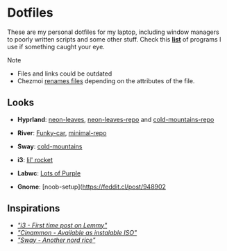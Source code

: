 # Dotfiles

These are my personal dotfiles for my laptop, including window managers to poorly written scripts and some other stuff.
Check this [**list**](assets/swlist.md) of programs I use if something caught your eye.

> [!Note]
> - Files and links could be outdated
> - Chezmoi [renames files](https://www.chezmoi.io/reference/source-state-attributes/) depending on the attributes of the file.

## Looks

- **Hyprland**: [neon-leaves](https://lemmy.zip/post/18840778), [neon-leaves-repo](https://codeberg.org/299792458ms/hyprland-neon-leaves) and [cold-mountains-repo](https://codeberg.org/299792458ms/hyprland-cold-mountains)

- **River**: [Funky-car](https://lemmy.zip/post/19773171), [minimal-repo](https://codeberg.org/299792458ms/river-dotfiles)

- **Sway**: [cold-mountains](https://feddit.cl/post/2584023)

- **i3**: [lil' rocket](https://feddit.cl/post/2290324)

- **Labwc**: [Lots of Purple](https://lemmy.zip/post/24327455)

- **Gnome**: [noob-setup](https://feddit.cl/post/948902

## Inspirations

- [*"i3 - First time post on Lemmy"*](https://lemmy.world/post/3782897)
- [*"Cinammon - Available as instalable ISO"*](https://lemmy.world/post/7187924)
- [*"Sway - Another nord rice"*](https://lemmy.world/post/2877257)

